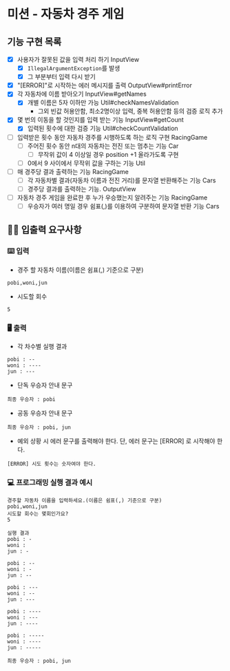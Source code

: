 # 미션 - 자동차 경주 게임

## 기능 구현 목록

- [x] 사용자가 잘못된 값을 입력 처리 하기 InputView
    - [x] `IllegalArgumentException`를 발생
    - [x] 그 부분부터 입력 다시 받기
- [x] "[ERROR]"로 시작하는 에러 메시지를 출력 OutputView#printError
- [x] 각 자동차에 이름 받아오기 InputView#getNames
    - [x] 개별 이름은 5자 이하만 가능 Util#checkNamesValidation
        - 그외 빈값 허용안함, 최소2명이상 입력, 중복 허용안함 등의 검증 로직 추가
- [x] 몇 번의 이동을 할 것인지를 입력 받는 기능 InputView#getCount
    - [x] 입력된 횟수에 대한 검증 기능 Util#checkCountValidation
- [ ] 입력받은 횟수 동안 자동차 경주를 시행하도록 하는 로직 구현 RacingGame
    - [ ] 주어진 횟수 동안 n대의 자동차는 전진 또는 멈추는 기능 Car
        - [ ] 무작위 값이 4 이상일 경우 position +1 올라가도록 구현
    - [ ] 0에서 9 사이에서 무작위 값을 구하는 기능 Util
- [ ] 매 경주당 결과 출력하는 기능 RacingGame
    - [ ] 각 자동차별 결과(자동차 이름과 전진 거리)를 문자열 반환해주는 기능 Cars
    - [ ] 경주당 결과를 출력하는 기능. OutputView
- [ ] 자동차 경주 게임을 완료한 후 누가 우승했는지 알려주는 기능 RacingGame
    - [ ] 우승자가 여러 명일 경우 쉼표(,)를 이용하여 구분하여 문자열 반환 기능 Cars

## ✍🏻 입출력 요구사항

### ⌨️ 입력

- 경주 할 자동차 이름(이름은 쉼표(,) 기준으로 구분)

```
pobi,woni,jun
```

- 시도할 회수

```
5
```

### 🖥 출력

- 각 차수별 실행 결과

```
pobi : --
woni : ----
jun : ---
```

- 단독 우승자 안내 문구

```
최종 우승자 : pobi
```

- 공동 우승자 안내 문구

```
최종 우승자 : pobi, jun
```

- 예외 상황 시 에러 문구를 출력해야 한다. 단, 에러 문구는 [ERROR] 로 시작해야 한다.

```
[ERROR] 시도 횟수는 숫자여야 한다.
```

### 💻 프로그래밍 실행 결과 예시

```
경주할 자동차 이름을 입력하세요.(이름은 쉼표(,) 기준으로 구분)
pobi,woni,jun
시도할 회수는 몇회인가요?
5

실행 결과
pobi : -
woni : 
jun : -

pobi : --
woni : -
jun : --

pobi : ---
woni : --
jun : ---

pobi : ----
woni : ---
jun : ----

pobi : -----
woni : ----
jun : -----

최종 우승자 : pobi, jun
```

